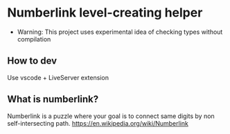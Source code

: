 # Numberlink level-creating helper
* Warning: This project uses experimental idea of checking types without compilation

## How to dev
Use vscode + LiveServer extension

## What is numberlink?
Numberlink is a puzzle where your goal is to connect same digits by non self-intersecting path.
<https://en.wikipedia.org/wiki/Numberlink>
